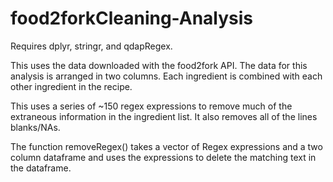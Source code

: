 # food2forkCleaning-Analysis

Requires dplyr, stringr, and qdapRegex.

This uses the data downloaded with the food2fork API. The data for this analysis is arranged in two columns. Each ingredient is combined with each other ingredient in the recipe.

This uses a series of ~150 regex expressions to remove much of the extraneous information in the ingredient list. It also removes all of the lines blanks/NAs.

The function removeRegex() takes a vector of Regex expressions and a two column dataframe and uses the expressions to delete the matching text in the dataframe.
